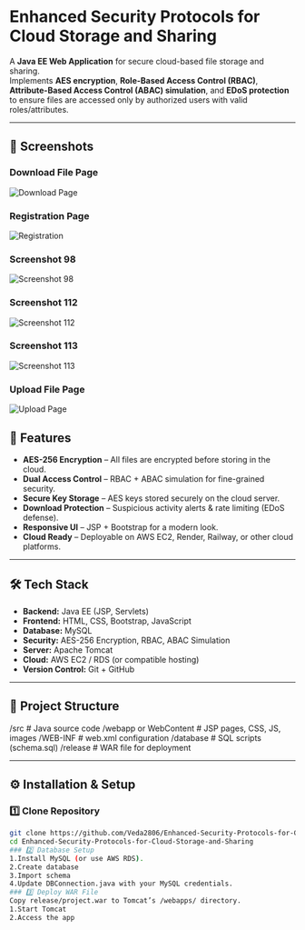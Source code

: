 # Enhanced Security Protocols for Cloud Storage and Sharing

A **Java EE Web Application** for secure cloud-based file storage and sharing.  
Implements **AES encryption**, **Role-Based Access Control (RBAC)**, **Attribute-Based Access Control (ABAC) simulation**, and **EDoS protection** to ensure files are accessed only by authorized users with valid roles/attributes.

---
## 📸 Screenshots

### Download File Page
![Download Page](doc/download_file_page.png)

### Registration Page
![Registration](doc/registration_page.png)

### Screenshot 98
![Screenshot 98](doc/Screenshot%20(98).png)

### Screenshot 112
![Screenshot 112](doc/Screenshot%20(112).png)

### Screenshot 113
![Screenshot 113](doc/Screenshot%20(113).png)

### Upload File Page
![Upload Page](doc/upload_file.png)


## 🚀 Features
- **AES-256 Encryption** – All files are encrypted before storing in the cloud.
- **Dual Access Control** – RBAC + ABAC simulation for fine-grained security.
- **Secure Key Storage** – AES keys stored securely on the cloud server.
- **Download Protection** – Suspicious activity alerts & rate limiting (EDoS defense).
- **Responsive UI** – JSP + Bootstrap for a modern look.
- **Cloud Ready** – Deployable on AWS EC2, Render, Railway, or other cloud platforms.

---

## 🛠️ Tech Stack
- **Backend:** Java EE (JSP, Servlets)
- **Frontend:** HTML, CSS, Bootstrap, JavaScript
- **Database:** MySQL
- **Security:** AES-256 Encryption, RBAC, ABAC Simulation
- **Server:** Apache Tomcat
- **Cloud:** AWS EC2 / RDS (or compatible hosting)
- **Version Control:** Git + GitHub

---

## 📂 Project Structure

/src # Java source code
/webapp or WebContent # JSP pages, CSS, JS, images
/WEB-INF # web.xml configuration
/database # SQL scripts (schema.sql)
/release # WAR file for deployment


---

## ⚙️ Installation & Setup

### 1️⃣ Clone Repository
```bash
git clone https://github.com/Veda2806/Enhanced-Security-Protocols-for-Cloud-Storage-and-Sharing.git
cd Enhanced-Security-Protocols-for-Cloud-Storage-and-Sharing
### 2️⃣ Database Setup
1.Install MySQL (or use AWS RDS).
2.Create database
3.Import schema
4.Update DBConnection.java with your MySQL credentials.
### 3️⃣ Deploy WAR File
Copy release/project.war to Tomcat’s /webapps/ directory.
1.Start Tomcat
2.Access the app


